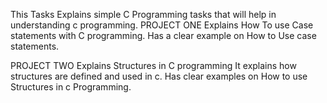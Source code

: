 This Tasks Explains simple C Programming tasks that will help in understanding c programming.
PROJECT ONE
Explains How To use Case statements with C programming.
Has a clear example on How to Use case statements.




PROJECT TWO
Explains Structures in C programming
It explains how structures are defined and used in c.
Has clear examples on How to use Structures in c Programming.
